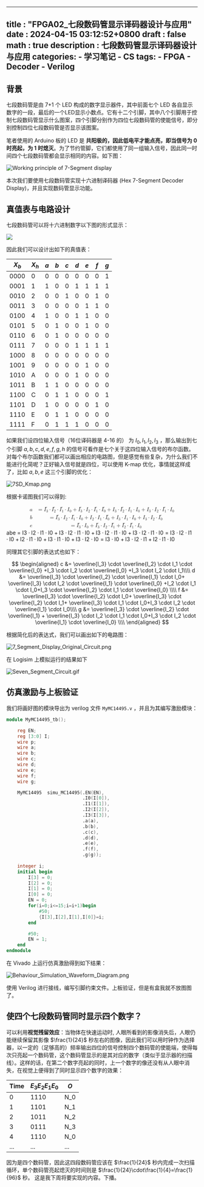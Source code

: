 
---
title : "FPGA02_七段数码管显示译码器设计与应用"
date : 2024-04-15 03:12:52+0800 
draft : false
math : true
description : 七段数码管显示译码器设计与应用
categories:
    - 学习笔记
    - CS
tags:
    - FPGA
    - Decoder
    - Verilog
---

## 背景

七段数码管是由 7+1 个 LED 构成的数字显示器件，其中前面七个 LED 各自显示数字的一段，最后的一个LED显示小数点。它有十二个引脚，其中八个引脚用于控制七段数码管显示什么图案，四个引脚分别作为四位七段数码管的使能信号，即分别控制四位七段数码管是否显示该图案。

笔者使用的 Arduino 板的 LED 是 **共阳极的，因此低电平才能点亮，即当信号为 0 时亮起，为 1 时熄灭**。为了节约管脚，它们都使用了同一组输入信号，因此同一时间四个七段数码管都会显示相同的内容。如下图：

![Working principle of 7-Segment display](https://huxibu-alkyimyia.github.io/img/lab6/1.jpg)

本次我们要使用七段数码管实现十六进制译码器 (Hex 7-Segment Decoder Display)，并且实现数码管显示功能。

## 真值表与电路设计

七段数码管可以将十六进制数字以下图的形式显示：

![](https://guahao31.github.io/2024_DD/lab6/pic/opt_segment.png)

因此我们可以设计出如下的真值表：

| $X_b$| $X_h$ | $a$ | $b$ | $c$ | $d$ | $e$ | $f$ | $g$ |
| - | - | - | - | - | - | - | - | - |
| 0000 | 0 | 0 | 0 | 0 | 0 | 0 | 0 | 1 |
| 0001 | 1 | 1 | 0 | 0 | 1 | 1 | 1 | 1 |
| 0010 | 2 | 0 | 0 | 1 | 0 | 0 | 1 | 0 |
| 0011 | 3 | 0 | 0 | 0 | 0 | 1 | 1 | 0 |
| 0100 | 4 | 1 | 0 | 0 | 1 | 1 | 0 | 0 |
| 0101 | 5 | 0 | 1 | 0 | 0 | 1 | 0 | 0 |
| 0110 | 6 | 0 | 1 | 0 | 0 | 0 | 0 | 0 |
| 0111 | 7 | 0 | 0 | 0 | 1 | 1 | 1 | 1 |
| 1000 | 8 | 0 | 0 | 0 | 0 | 0 | 0 | 0 |
| 1001 | 9 | 0 | 0 | 0 | 0 | 1 | 0 | 0 |
| 1010 | A | 0 | 0 | 0 | 1 | 0 | 0 | 0 |
| 1011 | B | 1 | 1 | 0 | 0 | 0 | 0 | 0 |
| 1100 | C | 0 | 1 | 1 | 0 | 0 | 0 | 1 |
| 1101 | D | 1 | 0 | 0 | 0 | 0 | 1 | 0 |
| 1110 | E | 0 | 1 | 1 | 0 | 0 | 0 | 0 |
| 1111 | F | 0 | 1 | 1 | 1 | 0 | 0 | 0 |

如果我们设四位输入信号（16位译码器是 4-16 的） 为 $I_0,I_1,I_2,I_3$ ，那么输出到七个引脚 $a,b,c,d,e,f,g,h$ 的信号可看作是七个关于这四位输入信号的布尔函数。对每个布尔函数我们都可以画出相应的电路图，但是感觉有些复杂，为什么我们不能进行化简呢？正好输入信号就是四位，可以使用 K-map 优化，事情就这样成了，比如 $a,b,e$ 这三个引脚的优化：

![7SD_Kmap.png](https://s2.loli.net/2024/04/17/xDHLev9RVFg6oWa.png)


根据卡诺图我们可以得到:

<p class="katex-block"><span class="katex-display"><span class="katex"><span class="katex-mathml"><math xmlns="http://www.w3.org/1998/Math/MathML" display="block"><semantics><mtable rowspacing="0.25em" columnalign="right left" columnspacing="0em"><mtr><mtd><mstyle scriptlevel="0" displaystyle="true"><mi>a</mi></mstyle></mtd><mtd><mstyle scriptlevel="0" displaystyle="true"><mrow><mrow></mrow><mo>=</mo><mover accent="true"><msub><mi>I</mi><mn>3</mn></msub><mo stretchy="true">‾</mo></mover><mo>⋅</mo><mover accent="true"><msub><mi>I</mi><mn>2</mn></msub><mo stretchy="true">‾</mo></mover><mo>⋅</mo><mover accent="true"><msub><mi>I</mi><mn>1</mn></msub><mo stretchy="true">‾</mo></mover><mo>⋅</mo><msub><mi>I</mi><mn>0</mn></msub><mo>+</mo><mover accent="true"><msub><mi>I</mi><mn>3</mn></msub><mo stretchy="true">‾</mo></mover><mo>⋅</mo><msub><mi>I</mi><mn>2</mn></msub><mo>⋅</mo><mover accent="true"><msub><mi>I</mi><mn>1</mn></msub><mo stretchy="true">‾</mo></mover><mo>⋅</mo><mover accent="true"><msub><mi>I</mi><mn>0</mn></msub><mo stretchy="true">‾</mo></mover><mo>+</mo><msub><mi>I</mi><mn>3</mn></msub><mo>⋅</mo><mover accent="true"><msub><mi>I</mi><mn>2</mn></msub><mo stretchy="true">‾</mo></mover><mo>⋅</mo><msub><mi>I</mi><mn>1</mn></msub><mo>⋅</mo><msub><mi>I</mi><mn>0</mn></msub><mo>+</mo><msub><mi>I</mi><mn>3</mn></msub><mo>⋅</mo><msub><mi>I</mi><mn>2</mn></msub><mo>⋅</mo><mover accent="true"><msub><mi>I</mi><mn>1</mn></msub><mo stretchy="true">‾</mo></mover><mo>⋅</mo><msub><mi>I</mi><mn>0</mn></msub></mrow></mstyle></mtd></mtr><mtr><mtd><mstyle scriptlevel="0" displaystyle="true"><mi>b</mi></mstyle></mtd><mtd><mstyle scriptlevel="0" displaystyle="true"><mrow><mrow></mrow><mo>=</mo><mover accent="true"><msub><mi>I</mi><mn>3</mn></msub><mo stretchy="true">‾</mo></mover><mo>⋅</mo><msub><mi>I</mi><mn>2</mn></msub><mo>⋅</mo><mover accent="true"><msub><mi>I</mi><mn>1</mn></msub><mo stretchy="true">‾</mo></mover><mo>⋅</mo><msub><mi>I</mi><mn>0</mn></msub><mo>+</mo><msub><mi>I</mi><mn>2</mn></msub><mo>⋅</mo><msub><mi>I</mi><mn>1</mn></msub><mo>⋅</mo><mover accent="true"><msub><mi>I</mi><mn>0</mn></msub><mo stretchy="true">‾</mo></mover><mo>+</mo><msub><mi>I</mi><mn>3</mn></msub><mo>⋅</mo><msub><mi>I</mi><mn>1</mn></msub><mo>⋅</mo><msub><mi>I</mi><mn>0</mn></msub><mo>+</mo><msub><mi>I</mi><mn>3</mn></msub><mo>⋅</mo><msub><mi>I</mi><mn>2</mn></msub><mo>⋅</mo><mover accent="true"><msub><mi>I</mi><mn>0</mn></msub><mo stretchy="true">‾</mo></mover></mrow></mstyle></mtd></mtr><mtr><mtd><mstyle scriptlevel="0" displaystyle="true"><mi>e</mi></mstyle></mtd><mtd><mstyle scriptlevel="0" displaystyle="true"><mrow><mrow></mrow><mo>=</mo><mover accent="true"><msub><mi>I</mi><mn>3</mn></msub><mo stretchy="true">‾</mo></mover><mo>⋅</mo><msub><mi>I</mi><mn>0</mn></msub><mo>+</mo><mover accent="true"><msub><mi>I</mi><mn>3</mn></msub><mo stretchy="true">‾</mo></mover><mo>⋅</mo><msub><mi>I</mi><mn>2</mn></msub><mo>⋅</mo><mover accent="true"><msub><mi>I</mi><mn>1</mn></msub><mo stretchy="true">‾</mo></mover><mo>+</mo><mover accent="true"><msub><mi>I</mi><mn>2</mn></msub><mo stretchy="true">‾</mo></mover><mo>⋅</mo><mover accent="true"><msub><mi>I</mi><mn>1</mn></msub><mo stretchy="true">‾</mo></mover><mo>⋅</mo><msub><mi>I</mi><mn>0</mn></msub></mrow></mstyle></mtd></mtr></mtable><annotation encoding="application/x-tex">\begin{aligned}
a &amp;=  \overline{I_3}  \cdot  \overline{I_2}  \cdot  \overline{I_1}  \cdot I_0+ \overline{I_3}  \cdot I_2 \cdot  \overline{I_1}  \cdot  \overline{I_0} +I_3 \cdot  \overline{I_2}  \cdot I_1 \cdot I_0+I_3 \cdot I_2 \cdot  \overline{I_1}  \cdot I_0\\
b &amp;=  \overline{I_3}  \cdot I_2 \cdot  \overline{I_1}  \cdot I_0+I_2 \cdot I_1 \cdot  \overline{I_0} +I_3 \cdot I_1 \cdot I_0+I_3 \cdot I_2 \cdot  \overline{I_0} \\
e &amp;=  \overline{I_3}  \cdot I_0+ \overline{I_3}  \cdot I_2 \cdot  \overline{I_1} + \overline{I_2}  \cdot  \overline{I_1}  \cdot I_0\\
\end{aligned}
</annotation></semantics></math></span><span class="katex-html" aria-hidden="true"><span class="base"><span class="strut" style="height:4.63em;vertical-align:-2.065em;"></span><span class="mord"><span class="mtable"><span class="col-align-r"><span class="vlist-t vlist-t2"><span class="vlist-r"><span class="vlist" style="height:2.565em;"><span style="top:-4.6817em;"><span class="pstrut" style="height:3em;"></span><span class="mord"><span class="mord mathnormal">a</span></span></span><span style="top:-3.1383em;"><span class="pstrut" style="height:3em;"></span><span class="mord"><span class="mord mathnormal">b</span></span></span><span style="top:-1.595em;"><span class="pstrut" style="height:3em;"></span><span class="mord"><span class="mord mathnormal">e</span></span></span></span><span class="vlist-s">&ZeroWidthSpace;</span></span><span class="vlist-r"><span class="vlist" style="height:2.065em;"><span></span></span></span></span></span><span class="col-align-l"><span class="vlist-t vlist-t2"><span class="vlist-r"><span class="vlist" style="height:2.565em;"><span style="top:-4.6817em;"><span class="pstrut" style="height:3em;"></span><span class="mord"><span class="mord"></span><span class="mspace" style="margin-right:0.2778em;"></span><span class="mrel">=</span><span class="mspace" style="margin-right:0.2778em;"></span><span class="mord overline"><span class="vlist-t vlist-t2"><span class="vlist-r"><span class="vlist" style="height:0.8833em;"><span style="top:-3em;"><span class="pstrut" style="height:3em;"></span><span class="mord"><span class="mord"><span class="mord mathnormal" style="margin-right:0.07847em;">I</span><span class="msupsub"><span class="vlist-t vlist-t2"><span class="vlist-r"><span class="vlist" style="height:0.3011em;"><span style="top:-2.55em;margin-left:-0.0785em;margin-right:0.05em;"><span class="pstrut" style="height:2.7em;"></span><span class="sizing reset-size6 size3 mtight"><span class="mord mtight">3</span></span></span></span><span class="vlist-s">&ZeroWidthSpace;</span></span><span class="vlist-r"><span class="vlist" style="height:0.15em;"><span></span></span></span></span></span></span></span></span><span style="top:-3.8033em;"><span class="pstrut" style="height:3em;"></span><span class="overline-line" style="border-bottom-width:0.04em;"></span></span></span><span class="vlist-s">&ZeroWidthSpace;</span></span><span class="vlist-r"><span class="vlist" style="height:0.15em;"><span></span></span></span></span></span><span class="mspace" style="margin-right:0.2222em;"></span><span class="mbin">⋅</span><span class="mspace" style="margin-right:0.2222em;"></span><span class="mord overline"><span class="vlist-t vlist-t2"><span class="vlist-r"><span class="vlist" style="height:0.8833em;"><span style="top:-3em;"><span class="pstrut" style="height:3em;"></span><span class="mord"><span class="mord"><span class="mord mathnormal" style="margin-right:0.07847em;">I</span><span class="msupsub"><span class="vlist-t vlist-t2"><span class="vlist-r"><span class="vlist" style="height:0.3011em;"><span style="top:-2.55em;margin-left:-0.0785em;margin-right:0.05em;"><span class="pstrut" style="height:2.7em;"></span><span class="sizing reset-size6 size3 mtight"><span class="mord mtight">2</span></span></span></span><span class="vlist-s">&ZeroWidthSpace;</span></span><span class="vlist-r"><span class="vlist" style="height:0.15em;"><span></span></span></span></span></span></span></span></span><span style="top:-3.8033em;"><span class="pstrut" style="height:3em;"></span><span class="overline-line" style="border-bottom-width:0.04em;"></span></span></span><span class="vlist-s">&ZeroWidthSpace;</span></span><span class="vlist-r"><span class="vlist" style="height:0.15em;"><span></span></span></span></span></span><span class="mspace" style="margin-right:0.2222em;"></span><span class="mbin">⋅</span><span class="mspace" style="margin-right:0.2222em;"></span><span class="mord overline"><span class="vlist-t vlist-t2"><span class="vlist-r"><span class="vlist" style="height:0.8833em;"><span style="top:-3em;"><span class="pstrut" style="height:3em;"></span><span class="mord"><span class="mord"><span class="mord mathnormal" style="margin-right:0.07847em;">I</span><span class="msupsub"><span class="vlist-t vlist-t2"><span class="vlist-r"><span class="vlist" style="height:0.3011em;"><span style="top:-2.55em;margin-left:-0.0785em;margin-right:0.05em;"><span class="pstrut" style="height:2.7em;"></span><span class="sizing reset-size6 size3 mtight"><span class="mord mtight">1</span></span></span></span><span class="vlist-s">&ZeroWidthSpace;</span></span><span class="vlist-r"><span class="vlist" style="height:0.15em;"><span></span></span></span></span></span></span></span></span><span style="top:-3.8033em;"><span class="pstrut" style="height:3em;"></span><span class="overline-line" style="border-bottom-width:0.04em;"></span></span></span><span class="vlist-s">&ZeroWidthSpace;</span></span><span class="vlist-r"><span class="vlist" style="height:0.15em;"><span></span></span></span></span></span><span class="mspace" style="margin-right:0.2222em;"></span><span class="mbin">⋅</span><span class="mspace" style="margin-right:0.2222em;"></span><span class="mord"><span class="mord mathnormal" style="margin-right:0.07847em;">I</span><span class="msupsub"><span class="vlist-t vlist-t2"><span class="vlist-r"><span class="vlist" style="height:0.3011em;"><span style="top:-2.55em;margin-left:-0.0785em;margin-right:0.05em;"><span class="pstrut" style="height:2.7em;"></span><span class="sizing reset-size6 size3 mtight"><span class="mord mtight">0</span></span></span></span><span class="vlist-s">&ZeroWidthSpace;</span></span><span class="vlist-r"><span class="vlist" style="height:0.15em;"><span></span></span></span></span></span></span><span class="mspace" style="margin-right:0.2222em;"></span><span class="mbin">+</span><span class="mspace" style="margin-right:0.2222em;"></span><span class="mord overline"><span class="vlist-t vlist-t2"><span class="vlist-r"><span class="vlist" style="height:0.8833em;"><span style="top:-3em;"><span class="pstrut" style="height:3em;"></span><span class="mord"><span class="mord"><span class="mord mathnormal" style="margin-right:0.07847em;">I</span><span class="msupsub"><span class="vlist-t vlist-t2"><span class="vlist-r"><span class="vlist" style="height:0.3011em;"><span style="top:-2.55em;margin-left:-0.0785em;margin-right:0.05em;"><span class="pstrut" style="height:2.7em;"></span><span class="sizing reset-size6 size3 mtight"><span class="mord mtight">3</span></span></span></span><span class="vlist-s">&ZeroWidthSpace;</span></span><span class="vlist-r"><span class="vlist" style="height:0.15em;"><span></span></span></span></span></span></span></span></span><span style="top:-3.8033em;"><span class="pstrut" style="height:3em;"></span><span class="overline-line" style="border-bottom-width:0.04em;"></span></span></span><span class="vlist-s">&ZeroWidthSpace;</span></span><span class="vlist-r"><span class="vlist" style="height:0.15em;"><span></span></span></span></span></span><span class="mspace" style="margin-right:0.2222em;"></span><span class="mbin">⋅</span><span class="mspace" style="margin-right:0.2222em;"></span><span class="mord"><span class="mord mathnormal" style="margin-right:0.07847em;">I</span><span class="msupsub"><span class="vlist-t vlist-t2"><span class="vlist-r"><span class="vlist" style="height:0.3011em;"><span style="top:-2.55em;margin-left:-0.0785em;margin-right:0.05em;"><span class="pstrut" style="height:2.7em;"></span><span class="sizing reset-size6 size3 mtight"><span class="mord mtight">2</span></span></span></span><span class="vlist-s">&ZeroWidthSpace;</span></span><span class="vlist-r"><span class="vlist" style="height:0.15em;"><span></span></span></span></span></span></span><span class="mspace" style="margin-right:0.2222em;"></span><span class="mbin">⋅</span><span class="mspace" style="margin-right:0.2222em;"></span><span class="mord overline"><span class="vlist-t vlist-t2"><span class="vlist-r"><span class="vlist" style="height:0.8833em;"><span style="top:-3em;"><span class="pstrut" style="height:3em;"></span><span class="mord"><span class="mord"><span class="mord mathnormal" style="margin-right:0.07847em;">I</span><span class="msupsub"><span class="vlist-t vlist-t2"><span class="vlist-r"><span class="vlist" style="height:0.3011em;"><span style="top:-2.55em;margin-left:-0.0785em;margin-right:0.05em;"><span class="pstrut" style="height:2.7em;"></span><span class="sizing reset-size6 size3 mtight"><span class="mord mtight">1</span></span></span></span><span class="vlist-s">&ZeroWidthSpace;</span></span><span class="vlist-r"><span class="vlist" style="height:0.15em;"><span></span></span></span></span></span></span></span></span><span style="top:-3.8033em;"><span class="pstrut" style="height:3em;"></span><span class="overline-line" style="border-bottom-width:0.04em;"></span></span></span><span class="vlist-s">&ZeroWidthSpace;</span></span><span class="vlist-r"><span class="vlist" style="height:0.15em;"><span></span></span></span></span></span><span class="mspace" style="margin-right:0.2222em;"></span><span class="mbin">⋅</span><span class="mspace" style="margin-right:0.2222em;"></span><span class="mord overline"><span class="vlist-t vlist-t2"><span class="vlist-r"><span class="vlist" style="height:0.8833em;"><span style="top:-3em;"><span class="pstrut" style="height:3em;"></span><span class="mord"><span class="mord"><span class="mord mathnormal" style="margin-right:0.07847em;">I</span><span class="msupsub"><span class="vlist-t vlist-t2"><span class="vlist-r"><span class="vlist" style="height:0.3011em;"><span style="top:-2.55em;margin-left:-0.0785em;margin-right:0.05em;"><span class="pstrut" style="height:2.7em;"></span><span class="sizing reset-size6 size3 mtight"><span class="mord mtight">0</span></span></span></span><span class="vlist-s">&ZeroWidthSpace;</span></span><span class="vlist-r"><span class="vlist" style="height:0.15em;"><span></span></span></span></span></span></span></span></span><span style="top:-3.8033em;"><span class="pstrut" style="height:3em;"></span><span class="overline-line" style="border-bottom-width:0.04em;"></span></span></span><span class="vlist-s">&ZeroWidthSpace;</span></span><span class="vlist-r"><span class="vlist" style="height:0.15em;"><span></span></span></span></span></span><span class="mspace" style="margin-right:0.2222em;"></span><span class="mbin">+</span><span class="mspace" style="margin-right:0.2222em;"></span><span class="mord"><span class="mord mathnormal" style="margin-right:0.07847em;">I</span><span class="msupsub"><span class="vlist-t vlist-t2"><span class="vlist-r"><span class="vlist" style="height:0.3011em;"><span style="top:-2.55em;margin-left:-0.0785em;margin-right:0.05em;"><span class="pstrut" style="height:2.7em;"></span><span class="sizing reset-size6 size3 mtight"><span class="mord mtight">3</span></span></span></span><span class="vlist-s">&ZeroWidthSpace;</span></span><span class="vlist-r"><span class="vlist" style="height:0.15em;"><span></span></span></span></span></span></span><span class="mspace" style="margin-right:0.2222em;"></span><span class="mbin">⋅</span><span class="mspace" style="margin-right:0.2222em;"></span><span class="mord overline"><span class="vlist-t vlist-t2"><span class="vlist-r"><span class="vlist" style="height:0.8833em;"><span style="top:-3em;"><span class="pstrut" style="height:3em;"></span><span class="mord"><span class="mord"><span class="mord mathnormal" style="margin-right:0.07847em;">I</span><span class="msupsub"><span class="vlist-t vlist-t2"><span class="vlist-r"><span class="vlist" style="height:0.3011em;"><span style="top:-2.55em;margin-left:-0.0785em;margin-right:0.05em;"><span class="pstrut" style="height:2.7em;"></span><span class="sizing reset-size6 size3 mtight"><span class="mord mtight">2</span></span></span></span><span class="vlist-s">&ZeroWidthSpace;</span></span><span class="vlist-r"><span class="vlist" style="height:0.15em;"><span></span></span></span></span></span></span></span></span><span style="top:-3.8033em;"><span class="pstrut" style="height:3em;"></span><span class="overline-line" style="border-bottom-width:0.04em;"></span></span></span><span class="vlist-s">&ZeroWidthSpace;</span></span><span class="vlist-r"><span class="vlist" style="height:0.15em;"><span></span></span></span></span></span><span class="mspace" style="margin-right:0.2222em;"></span><span class="mbin">⋅</span><span class="mspace" style="margin-right:0.2222em;"></span><span class="mord"><span class="mord mathnormal" style="margin-right:0.07847em;">I</span><span class="msupsub"><span class="vlist-t vlist-t2"><span class="vlist-r"><span class="vlist" style="height:0.3011em;"><span style="top:-2.55em;margin-left:-0.0785em;margin-right:0.05em;"><span class="pstrut" style="height:2.7em;"></span><span class="sizing reset-size6 size3 mtight"><span class="mord mtight">1</span></span></span></span><span class="vlist-s">&ZeroWidthSpace;</span></span><span class="vlist-r"><span class="vlist" style="height:0.15em;"><span></span></span></span></span></span></span><span class="mspace" style="margin-right:0.2222em;"></span><span class="mbin">⋅</span><span class="mspace" style="margin-right:0.2222em;"></span><span class="mord"><span class="mord mathnormal" style="margin-right:0.07847em;">I</span><span class="msupsub"><span class="vlist-t vlist-t2"><span class="vlist-r"><span class="vlist" style="height:0.3011em;"><span style="top:-2.55em;margin-left:-0.0785em;margin-right:0.05em;"><span class="pstrut" style="height:2.7em;"></span><span class="sizing reset-size6 size3 mtight"><span class="mord mtight">0</span></span></span></span><span class="vlist-s">&ZeroWidthSpace;</span></span><span class="vlist-r"><span class="vlist" style="height:0.15em;"><span></span></span></span></span></span></span><span class="mspace" style="margin-right:0.2222em;"></span><span class="mbin">+</span><span class="mspace" style="margin-right:0.2222em;"></span><span class="mord"><span class="mord mathnormal" style="margin-right:0.07847em;">I</span><span class="msupsub"><span class="vlist-t vlist-t2"><span class="vlist-r"><span class="vlist" style="height:0.3011em;"><span style="top:-2.55em;margin-left:-0.0785em;margin-right:0.05em;"><span class="pstrut" style="height:2.7em;"></span><span class="sizing reset-size6 size3 mtight"><span class="mord mtight">3</span></span></span></span><span class="vlist-s">&ZeroWidthSpace;</span></span><span class="vlist-r"><span class="vlist" style="height:0.15em;"><span></span></span></span></span></span></span><span class="mspace" style="margin-right:0.2222em;"></span><span class="mbin">⋅</span><span class="mspace" style="margin-right:0.2222em;"></span><span class="mord"><span class="mord mathnormal" style="margin-right:0.07847em;">I</span><span class="msupsub"><span class="vlist-t vlist-t2"><span class="vlist-r"><span class="vlist" style="height:0.3011em;"><span style="top:-2.55em;margin-left:-0.0785em;margin-right:0.05em;"><span class="pstrut" style="height:2.7em;"></span><span class="sizing reset-size6 size3 mtight"><span class="mord mtight">2</span></span></span></span><span class="vlist-s">&ZeroWidthSpace;</span></span><span class="vlist-r"><span class="vlist" style="height:0.15em;"><span></span></span></span></span></span></span><span class="mspace" style="margin-right:0.2222em;"></span><span class="mbin">⋅</span><span class="mspace" style="margin-right:0.2222em;"></span><span class="mord overline"><span class="vlist-t vlist-t2"><span class="vlist-r"><span class="vlist" style="height:0.8833em;"><span style="top:-3em;"><span class="pstrut" style="height:3em;"></span><span class="mord"><span class="mord"><span class="mord mathnormal" style="margin-right:0.07847em;">I</span><span class="msupsub"><span class="vlist-t vlist-t2"><span class="vlist-r"><span class="vlist" style="height:0.3011em;"><span style="top:-2.55em;margin-left:-0.0785em;margin-right:0.05em;"><span class="pstrut" style="height:2.7em;"></span><span class="sizing reset-size6 size3 mtight"><span class="mord mtight">1</span></span></span></span><span class="vlist-s">&ZeroWidthSpace;</span></span><span class="vlist-r"><span class="vlist" style="height:0.15em;"><span></span></span></span></span></span></span></span></span><span style="top:-3.8033em;"><span class="pstrut" style="height:3em;"></span><span class="overline-line" style="border-bottom-width:0.04em;"></span></span></span><span class="vlist-s">&ZeroWidthSpace;</span></span><span class="vlist-r"><span class="vlist" style="height:0.15em;"><span></span></span></span></span></span><span class="mspace" style="margin-right:0.2222em;"></span><span class="mbin">⋅</span><span class="mspace" style="margin-right:0.2222em;"></span><span class="mord"><span class="mord mathnormal" style="margin-right:0.07847em;">I</span><span class="msupsub"><span class="vlist-t vlist-t2"><span class="vlist-r"><span class="vlist" style="height:0.3011em;"><span style="top:-2.55em;margin-left:-0.0785em;margin-right:0.05em;"><span class="pstrut" style="height:2.7em;"></span><span class="sizing reset-size6 size3 mtight"><span class="mord mtight">0</span></span></span></span><span class="vlist-s">&ZeroWidthSpace;</span></span><span class="vlist-r"><span class="vlist" style="height:0.15em;"><span></span></span></span></span></span></span></span></span><span style="top:-3.1383em;"><span class="pstrut" style="height:3em;"></span><span class="mord"><span class="mord"></span><span class="mspace" style="margin-right:0.2778em;"></span><span class="mrel">=</span><span class="mspace" style="margin-right:0.2778em;"></span><span class="mord overline"><span class="vlist-t vlist-t2"><span class="vlist-r"><span class="vlist" style="height:0.8833em;"><span style="top:-3em;"><span class="pstrut" style="height:3em;"></span><span class="mord"><span class="mord"><span class="mord mathnormal" style="margin-right:0.07847em;">I</span><span class="msupsub"><span class="vlist-t vlist-t2"><span class="vlist-r"><span class="vlist" style="height:0.3011em;"><span style="top:-2.55em;margin-left:-0.0785em;margin-right:0.05em;"><span class="pstrut" style="height:2.7em;"></span><span class="sizing reset-size6 size3 mtight"><span class="mord mtight">3</span></span></span></span><span class="vlist-s">&ZeroWidthSpace;</span></span><span class="vlist-r"><span class="vlist" style="height:0.15em;"><span></span></span></span></span></span></span></span></span><span style="top:-3.8033em;"><span class="pstrut" style="height:3em;"></span><span class="overline-line" style="border-bottom-width:0.04em;"></span></span></span><span class="vlist-s">&ZeroWidthSpace;</span></span><span class="vlist-r"><span class="vlist" style="height:0.15em;"><span></span></span></span></span></span><span class="mspace" style="margin-right:0.2222em;"></span><span class="mbin">⋅</span><span class="mspace" style="margin-right:0.2222em;"></span><span class="mord"><span class="mord mathnormal" style="margin-right:0.07847em;">I</span><span class="msupsub"><span class="vlist-t vlist-t2"><span class="vlist-r"><span class="vlist" style="height:0.3011em;"><span style="top:-2.55em;margin-left:-0.0785em;margin-right:0.05em;"><span class="pstrut" style="height:2.7em;"></span><span class="sizing reset-size6 size3 mtight"><span class="mord mtight">2</span></span></span></span><span class="vlist-s">&ZeroWidthSpace;</span></span><span class="vlist-r"><span class="vlist" style="height:0.15em;"><span></span></span></span></span></span></span><span class="mspace" style="margin-right:0.2222em;"></span><span class="mbin">⋅</span><span class="mspace" style="margin-right:0.2222em;"></span><span class="mord overline"><span class="vlist-t vlist-t2"><span class="vlist-r"><span class="vlist" style="height:0.8833em;"><span style="top:-3em;"><span class="pstrut" style="height:3em;"></span><span class="mord"><span class="mord"><span class="mord mathnormal" style="margin-right:0.07847em;">I</span><span class="msupsub"><span class="vlist-t vlist-t2"><span class="vlist-r"><span class="vlist" style="height:0.3011em;"><span style="top:-2.55em;margin-left:-0.0785em;margin-right:0.05em;"><span class="pstrut" style="height:2.7em;"></span><span class="sizing reset-size6 size3 mtight"><span class="mord mtight">1</span></span></span></span><span class="vlist-s">&ZeroWidthSpace;</span></span><span class="vlist-r"><span class="vlist" style="height:0.15em;"><span></span></span></span></span></span></span></span></span><span style="top:-3.8033em;"><span class="pstrut" style="height:3em;"></span><span class="overline-line" style="border-bottom-width:0.04em;"></span></span></span><span class="vlist-s">&ZeroWidthSpace;</span></span><span class="vlist-r"><span class="vlist" style="height:0.15em;"><span></span></span></span></span></span><span class="mspace" style="margin-right:0.2222em;"></span><span class="mbin">⋅</span><span class="mspace" style="margin-right:0.2222em;"></span><span class="mord"><span class="mord mathnormal" style="margin-right:0.07847em;">I</span><span class="msupsub"><span class="vlist-t vlist-t2"><span class="vlist-r"><span class="vlist" style="height:0.3011em;"><span style="top:-2.55em;margin-left:-0.0785em;margin-right:0.05em;"><span class="pstrut" style="height:2.7em;"></span><span class="sizing reset-size6 size3 mtight"><span class="mord mtight">0</span></span></span></span><span class="vlist-s">&ZeroWidthSpace;</span></span><span class="vlist-r"><span class="vlist" style="height:0.15em;"><span></span></span></span></span></span></span><span class="mspace" style="margin-right:0.2222em;"></span><span class="mbin">+</span><span class="mspace" style="margin-right:0.2222em;"></span><span class="mord"><span class="mord mathnormal" style="margin-right:0.07847em;">I</span><span class="msupsub"><span class="vlist-t vlist-t2"><span class="vlist-r"><span class="vlist" style="height:0.3011em;"><span style="top:-2.55em;margin-left:-0.0785em;margin-right:0.05em;"><span class="pstrut" style="height:2.7em;"></span><span class="sizing reset-size6 size3 mtight"><span class="mord mtight">2</span></span></span></span><span class="vlist-s">&ZeroWidthSpace;</span></span><span class="vlist-r"><span class="vlist" style="height:0.15em;"><span></span></span></span></span></span></span><span class="mspace" style="margin-right:0.2222em;"></span><span class="mbin">⋅</span><span class="mspace" style="margin-right:0.2222em;"></span><span class="mord"><span class="mord mathnormal" style="margin-right:0.07847em;">I</span><span class="msupsub"><span class="vlist-t vlist-t2"><span class="vlist-r"><span class="vlist" style="height:0.3011em;"><span style="top:-2.55em;margin-left:-0.0785em;margin-right:0.05em;"><span class="pstrut" style="height:2.7em;"></span><span class="sizing reset-size6 size3 mtight"><span class="mord mtight">1</span></span></span></span><span class="vlist-s">&ZeroWidthSpace;</span></span><span class="vlist-r"><span class="vlist" style="height:0.15em;"><span></span></span></span></span></span></span><span class="mspace" style="margin-right:0.2222em;"></span><span class="mbin">⋅</span><span class="mspace" style="margin-right:0.2222em;"></span><span class="mord overline"><span class="vlist-t vlist-t2"><span class="vlist-r"><span class="vlist" style="height:0.8833em;"><span style="top:-3em;"><span class="pstrut" style="height:3em;"></span><span class="mord"><span class="mord"><span class="mord mathnormal" style="margin-right:0.07847em;">I</span><span class="msupsub"><span class="vlist-t vlist-t2"><span class="vlist-r"><span class="vlist" style="height:0.3011em;"><span style="top:-2.55em;margin-left:-0.0785em;margin-right:0.05em;"><span class="pstrut" style="height:2.7em;"></span><span class="sizing reset-size6 size3 mtight"><span class="mord mtight">0</span></span></span></span><span class="vlist-s">&ZeroWidthSpace;</span></span><span class="vlist-r"><span class="vlist" style="height:0.15em;"><span></span></span></span></span></span></span></span></span><span style="top:-3.8033em;"><span class="pstrut" style="height:3em;"></span><span class="overline-line" style="border-bottom-width:0.04em;"></span></span></span><span class="vlist-s">&ZeroWidthSpace;</span></span><span class="vlist-r"><span class="vlist" style="height:0.15em;"><span></span></span></span></span></span><span class="mspace" style="margin-right:0.2222em;"></span><span class="mbin">+</span><span class="mspace" style="margin-right:0.2222em;"></span><span class="mord"><span class="mord mathnormal" style="margin-right:0.07847em;">I</span><span class="msupsub"><span class="vlist-t vlist-t2"><span class="vlist-r"><span class="vlist" style="height:0.3011em;"><span style="top:-2.55em;margin-left:-0.0785em;margin-right:0.05em;"><span class="pstrut" style="height:2.7em;"></span><span class="sizing reset-size6 size3 mtight"><span class="mord mtight">3</span></span></span></span><span class="vlist-s">&ZeroWidthSpace;</span></span><span class="vlist-r"><span class="vlist" style="height:0.15em;"><span></span></span></span></span></span></span><span class="mspace" style="margin-right:0.2222em;"></span><span class="mbin">⋅</span><span class="mspace" style="margin-right:0.2222em;"></span><span class="mord"><span class="mord mathnormal" style="margin-right:0.07847em;">I</span><span class="msupsub"><span class="vlist-t vlist-t2"><span class="vlist-r"><span class="vlist" style="height:0.3011em;"><span style="top:-2.55em;margin-left:-0.0785em;margin-right:0.05em;"><span class="pstrut" style="height:2.7em;"></span><span class="sizing reset-size6 size3 mtight"><span class="mord mtight">1</span></span></span></span><span class="vlist-s">&ZeroWidthSpace;</span></span><span class="vlist-r"><span class="vlist" style="height:0.15em;"><span></span></span></span></span></span></span><span class="mspace" style="margin-right:0.2222em;"></span><span class="mbin">⋅</span><span class="mspace" style="margin-right:0.2222em;"></span><span class="mord"><span class="mord mathnormal" style="margin-right:0.07847em;">I</span><span class="msupsub"><span class="vlist-t vlist-t2"><span class="vlist-r"><span class="vlist" style="height:0.3011em;"><span style="top:-2.55em;margin-left:-0.0785em;margin-right:0.05em;"><span class="pstrut" style="height:2.7em;"></span><span class="sizing reset-size6 size3 mtight"><span class="mord mtight">0</span></span></span></span><span class="vlist-s">&ZeroWidthSpace;</span></span><span class="vlist-r"><span class="vlist" style="height:0.15em;"><span></span></span></span></span></span></span><span class="mspace" style="margin-right:0.2222em;"></span><span class="mbin">+</span><span class="mspace" style="margin-right:0.2222em;"></span><span class="mord"><span class="mord mathnormal" style="margin-right:0.07847em;">I</span><span class="msupsub"><span class="vlist-t vlist-t2"><span class="vlist-r"><span class="vlist" style="height:0.3011em;"><span style="top:-2.55em;margin-left:-0.0785em;margin-right:0.05em;"><span class="pstrut" style="height:2.7em;"></span><span class="sizing reset-size6 size3 mtight"><span class="mord mtight">3</span></span></span></span><span class="vlist-s">&ZeroWidthSpace;</span></span><span class="vlist-r"><span class="vlist" style="height:0.15em;"><span></span></span></span></span></span></span><span class="mspace" style="margin-right:0.2222em;"></span><span class="mbin">⋅</span><span class="mspace" style="margin-right:0.2222em;"></span><span class="mord"><span class="mord mathnormal" style="margin-right:0.07847em;">I</span><span class="msupsub"><span class="vlist-t vlist-t2"><span class="vlist-r"><span class="vlist" style="height:0.3011em;"><span style="top:-2.55em;margin-left:-0.0785em;margin-right:0.05em;"><span class="pstrut" style="height:2.7em;"></span><span class="sizing reset-size6 size3 mtight"><span class="mord mtight">2</span></span></span></span><span class="vlist-s">&ZeroWidthSpace;</span></span><span class="vlist-r"><span class="vlist" style="height:0.15em;"><span></span></span></span></span></span></span><span class="mspace" style="margin-right:0.2222em;"></span><span class="mbin">⋅</span><span class="mspace" style="margin-right:0.2222em;"></span><span class="mord overline"><span class="vlist-t vlist-t2"><span class="vlist-r"><span class="vlist" style="height:0.8833em;"><span style="top:-3em;"><span class="pstrut" style="height:3em;"></span><span class="mord"><span class="mord"><span class="mord mathnormal" style="margin-right:0.07847em;">I</span><span class="msupsub"><span class="vlist-t vlist-t2"><span class="vlist-r"><span class="vlist" style="height:0.3011em;"><span style="top:-2.55em;margin-left:-0.0785em;margin-right:0.05em;"><span class="pstrut" style="height:2.7em;"></span><span class="sizing reset-size6 size3 mtight"><span class="mord mtight">0</span></span></span></span><span class="vlist-s">&ZeroWidthSpace;</span></span><span class="vlist-r"><span class="vlist" style="height:0.15em;"><span></span></span></span></span></span></span></span></span><span style="top:-3.8033em;"><span class="pstrut" style="height:3em;"></span><span class="overline-line" style="border-bottom-width:0.04em;"></span></span></span><span class="vlist-s">&ZeroWidthSpace;</span></span><span class="vlist-r"><span class="vlist" style="height:0.15em;"><span></span></span></span></span></span></span></span><span style="top:-1.595em;"><span class="pstrut" style="height:3em;"></span><span class="mord"><span class="mord"></span><span class="mspace" style="margin-right:0.2778em;"></span><span class="mrel">=</span><span class="mspace" style="margin-right:0.2778em;"></span><span class="mord overline"><span class="vlist-t vlist-t2"><span class="vlist-r"><span class="vlist" style="height:0.8833em;"><span style="top:-3em;"><span class="pstrut" style="height:3em;"></span><span class="mord"><span class="mord"><span class="mord mathnormal" style="margin-right:0.07847em;">I</span><span class="msupsub"><span class="vlist-t vlist-t2"><span class="vlist-r"><span class="vlist" style="height:0.3011em;"><span style="top:-2.55em;margin-left:-0.0785em;margin-right:0.05em;"><span class="pstrut" style="height:2.7em;"></span><span class="sizing reset-size6 size3 mtight"><span class="mord mtight">3</span></span></span></span><span class="vlist-s">&ZeroWidthSpace;</span></span><span class="vlist-r"><span class="vlist" style="height:0.15em;"><span></span></span></span></span></span></span></span></span><span style="top:-3.8033em;"><span class="pstrut" style="height:3em;"></span><span class="overline-line" style="border-bottom-width:0.04em;"></span></span></span><span class="vlist-s">&ZeroWidthSpace;</span></span><span class="vlist-r"><span class="vlist" style="height:0.15em;"><span></span></span></span></span></span><span class="mspace" style="margin-right:0.2222em;"></span><span class="mbin">⋅</span><span class="mspace" style="margin-right:0.2222em;"></span><span class="mord"><span class="mord mathnormal" style="margin-right:0.07847em;">I</span><span class="msupsub"><span class="vlist-t vlist-t2"><span class="vlist-r"><span class="vlist" style="height:0.3011em;"><span style="top:-2.55em;margin-left:-0.0785em;margin-right:0.05em;"><span class="pstrut" style="height:2.7em;"></span><span class="sizing reset-size6 size3 mtight"><span class="mord mtight">0</span></span></span></span><span class="vlist-s">&ZeroWidthSpace;</span></span><span class="vlist-r"><span class="vlist" style="height:0.15em;"><span></span></span></span></span></span></span><span class="mspace" style="margin-right:0.2222em;"></span><span class="mbin">+</span><span class="mspace" style="margin-right:0.2222em;"></span><span class="mord overline"><span class="vlist-t vlist-t2"><span class="vlist-r"><span class="vlist" style="height:0.8833em;"><span style="top:-3em;"><span class="pstrut" style="height:3em;"></span><span class="mord"><span class="mord"><span class="mord mathnormal" style="margin-right:0.07847em;">I</span><span class="msupsub"><span class="vlist-t vlist-t2"><span class="vlist-r"><span class="vlist" style="height:0.3011em;"><span style="top:-2.55em;margin-left:-0.0785em;margin-right:0.05em;"><span class="pstrut" style="height:2.7em;"></span><span class="sizing reset-size6 size3 mtight"><span class="mord mtight">3</span></span></span></span><span class="vlist-s">&ZeroWidthSpace;</span></span><span class="vlist-r"><span class="vlist" style="height:0.15em;"><span></span></span></span></span></span></span></span></span><span style="top:-3.8033em;"><span class="pstrut" style="height:3em;"></span><span class="overline-line" style="border-bottom-width:0.04em;"></span></span></span><span class="vlist-s">&ZeroWidthSpace;</span></span><span class="vlist-r"><span class="vlist" style="height:0.15em;"><span></span></span></span></span></span><span class="mspace" style="margin-right:0.2222em;"></span><span class="mbin">⋅</span><span class="mspace" style="margin-right:0.2222em;"></span><span class="mord"><span class="mord mathnormal" style="margin-right:0.07847em;">I</span><span class="msupsub"><span class="vlist-t vlist-t2"><span class="vlist-r"><span class="vlist" style="height:0.3011em;"><span style="top:-2.55em;margin-left:-0.0785em;margin-right:0.05em;"><span class="pstrut" style="height:2.7em;"></span><span class="sizing reset-size6 size3 mtight"><span class="mord mtight">2</span></span></span></span><span class="vlist-s">&ZeroWidthSpace;</span></span><span class="vlist-r"><span class="vlist" style="height:0.15em;"><span></span></span></span></span></span></span><span class="mspace" style="margin-right:0.2222em;"></span><span class="mbin">⋅</span><span class="mspace" style="margin-right:0.2222em;"></span><span class="mord overline"><span class="vlist-t vlist-t2"><span class="vlist-r"><span class="vlist" style="height:0.8833em;"><span style="top:-3em;"><span class="pstrut" style="height:3em;"></span><span class="mord"><span class="mord"><span class="mord mathnormal" style="margin-right:0.07847em;">I</span><span class="msupsub"><span class="vlist-t vlist-t2"><span class="vlist-r"><span class="vlist" style="height:0.3011em;"><span style="top:-2.55em;margin-left:-0.0785em;margin-right:0.05em;"><span class="pstrut" style="height:2.7em;"></span><span class="sizing reset-size6 size3 mtight"><span class="mord mtight">1</span></span></span></span><span class="vlist-s">&ZeroWidthSpace;</span></span><span class="vlist-r"><span class="vlist" style="height:0.15em;"><span></span></span></span></span></span></span></span></span><span style="top:-3.8033em;"><span class="pstrut" style="height:3em;"></span><span class="overline-line" style="border-bottom-width:0.04em;"></span></span></span><span class="vlist-s">&ZeroWidthSpace;</span></span><span class="vlist-r"><span class="vlist" style="height:0.15em;"><span></span></span></span></span></span><span class="mspace" style="margin-right:0.2222em;"></span><span class="mbin">+</span><span class="mspace" style="margin-right:0.2222em;"></span><span class="mord overline"><span class="vlist-t vlist-t2"><span class="vlist-r"><span class="vlist" style="height:0.8833em;"><span style="top:-3em;"><span class="pstrut" style="height:3em;"></span><span class="mord"><span class="mord"><span class="mord mathnormal" style="margin-right:0.07847em;">I</span><span class="msupsub"><span class="vlist-t vlist-t2"><span class="vlist-r"><span class="vlist" style="height:0.3011em;"><span style="top:-2.55em;margin-left:-0.0785em;margin-right:0.05em;"><span class="pstrut" style="height:2.7em;"></span><span class="sizing reset-size6 size3 mtight"><span class="mord mtight">2</span></span></span></span><span class="vlist-s">&ZeroWidthSpace;</span></span><span class="vlist-r"><span class="vlist" style="height:0.15em;"><span></span></span></span></span></span></span></span></span><span style="top:-3.8033em;"><span class="pstrut" style="height:3em;"></span><span class="overline-line" style="border-bottom-width:0.04em;"></span></span></span><span class="vlist-s">&ZeroWidthSpace;</span></span><span class="vlist-r"><span class="vlist" style="height:0.15em;"><span></span></span></span></span></span><span class="mspace" style="margin-right:0.2222em;"></span><span class="mbin">⋅</span><span class="mspace" style="margin-right:0.2222em;"></span><span class="mord overline"><span class="vlist-t vlist-t2"><span class="vlist-r"><span class="vlist" style="height:0.8833em;"><span style="top:-3em;"><span class="pstrut" style="height:3em;"></span><span class="mord"><span class="mord"><span class="mord mathnormal" style="margin-right:0.07847em;">I</span><span class="msupsub"><span class="vlist-t vlist-t2"><span class="vlist-r"><span class="vlist" style="height:0.3011em;"><span style="top:-2.55em;margin-left:-0.0785em;margin-right:0.05em;"><span class="pstrut" style="height:2.7em;"></span><span class="sizing reset-size6 size3 mtight"><span class="mord mtight">1</span></span></span></span><span class="vlist-s">&ZeroWidthSpace;</span></span><span class="vlist-r"><span class="vlist" style="height:0.15em;"><span></span></span></span></span></span></span></span></span><span style="top:-3.8033em;"><span class="pstrut" style="height:3em;"></span><span class="overline-line" style="border-bottom-width:0.04em;"></span></span></span><span class="vlist-s">&ZeroWidthSpace;</span></span><span class="vlist-r"><span class="vlist" style="height:0.15em;"><span></span></span></span></span></span><span class="mspace" style="margin-right:0.2222em;"></span><span class="mbin">⋅</span><span class="mspace" style="margin-right:0.2222em;"></span><span class="mord"><span class="mord mathnormal" style="margin-right:0.07847em;">I</span><span class="msupsub"><span class="vlist-t vlist-t2"><span class="vlist-r"><span class="vlist" style="height:0.3011em;"><span style="top:-2.55em;margin-left:-0.0785em;margin-right:0.05em;"><span class="pstrut" style="height:2.7em;"></span><span class="sizing reset-size6 size3 mtight"><span class="mord mtight">0</span></span></span></span><span class="vlist-s">&ZeroWidthSpace;</span></span><span class="vlist-r"><span class="vlist" style="height:0.15em;"><span></span></span></span></span></span></span></span></span></span><span class="vlist-s">&ZeroWidthSpace;</span></span><span class="vlist-r"><span class="vlist" style="height:2.065em;"><span></span></span></span></span></span></span></span></span></span></span></span></p>


同理其它引脚的表达式也如下：

$$
\begin{aligned}
c &=  \overline{I_3}  \cdot  \overline{I_2}  \cdot I_1 \cdot  \overline{I_0} +I_3 \cdot I_2 \cdot  \overline{I_0} +I_3 \cdot I_2 \cdot I_1\\\\
d &=  \overline{I_3}  \cdot  \overline{I_2}  \cdot  \overline{I_1}  \cdot I_0+ \overline{I_3}  \cdot I_2 \cdot  \overline{I_1}  \cdot  \overline{I_0} +I_2 \cdot I_1 \cdot I_0+I_3 \cdot  \overline{I_2}  \cdot I_1 \cdot  \overline{I_0} \\\\
f &=  \overline{I_3}  \cdot  \overline{I_2}  \cdot I_0+ \overline{I_3}  \cdot  \overline{I_2}  \cdot I_1+ \overline{I_3}  \cdot I_1 \cdot I_0+I_3 \cdot I_2 \cdot  \overline{I_1}  \cdot I_0\\\\
g &=  \overline{I_3}  \cdot  \overline{I_2}  \cdot  \overline{I_1} + \overline{I_3}  \cdot I_2 \cdot I_1 \cdot I_0+I_3 \cdot I_2 \cdot  \overline{I_1}  \cdot  \overline{I_0} \\\\
\end{aligned}
$$

根据简化后的表达式，我们可以画出如下的电路图：

![7_Segment_Display_Original_Circuit.png](https://s2.loli.net/2024/04/17/zoVtOBxwl62e3Aq.png)

在 Logisim 上模拟运行的结果如下

![Seven_Segment_Circuit.gif](https://s2.loli.net/2024/04/17/lqgIPabK6UEjV7e.gif)

## 仿真激励与上板验证

我们将画好图的模块导出为 verilog 文件 `MyMC14495.v` ，并且为其编写激励模块：

```verilog
module MyMC14495_tb();

    reg EN;
    reg [3:0] I;
    wire p;
    wire a;
    wire b;
    wire c;
    wire d;
    wire e;
    wire f;
    wire g;

    MyMC14495  simu_MC14495(.EN(EN), 
                            .I0(I[0]), 
                            .I1(I[1]), 
                            .I2(I[2]), 
                            .I3(I[3]),
                            .a(a),
                            .b(b),
                            .c(c),
                            .d(d),
                            .e(e),
                            .f(f),
                            .g(g));
    
    integer i;
    initial begin
	    I[3] = 0;
	    I[2] = 0;
	    I[1] = 0;
	    I[0] = 0;
	    EN = 0;
        for(i=0;i<=15;i=i+1)begin
            #50;
            {I[3],I[2],I[1],I[0]}=i;
        end

        #50;
        EN = 1;
    end
endmodule
```

在 Vivado 上运行仿真激励得到如下结果：

![Behaviour_Simulation_Waveform_Diagram.png](https://s2.loli.net/2024/04/17/vyDElNqe9GJaPgR.png)

使用 Verilog 进行接线，编写引脚约束文件。上板验证，但是有盒我就不放图图了。

## 使四个七段数码管同时显示四个数字？

可以利用**视觉残留效应**：当物体在快速运动时, 人眼所看到的影像消失后，人眼仍能继续保留其影像 $\frac{1}{24}$ 秒左右的图像，因此我们可以用时钟作为选择器，以一定的（足够高的）频率输出四位的信号控制四个数码管的使能端，使得每次只亮起一个数码管，这个数码管显示的是其对应的数字（类似于显示器的扫描线）。这样的话，在第二个数字亮起的同时，上一个数字的像还没有从人眼中消失，在视觉上便得到了同时显示四个数字的效果：

| Time | $E_3E_2E_1E_0$ | $O$ |
| - | - | - |
| 0 | 1110 | N_0 |
| 1 | 1101 | N_1 |
| 2 | 1011 | N_2 |
| 3 | 0111 | N_3 |
| 4 | 1110 | N_0 |
| ... | ... | ... |


因为是四个数码管，因此这四段数码管应该在 $\frac{1}{24}$ 秒内完成一次扫描循环，单个数码管亮起熄灭的时间则是 $\frac{1}{24}\cdot\frac{1}{4}=\frac{1}{96}$ 秒。 这是我下周将要实现的内容。下播。